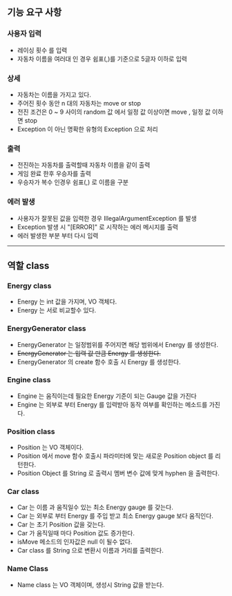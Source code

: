 ## 기능 요구 사항
### 사용자 입력
- 레이싱 횟수 를 입력
- 자동차 이름을 여러대 인 경우 쉼표(,)를 기준으로 5글자 이하로 입력

### 상세
- 자동차는 이름을 가지고 있다.
- 주어진 횟수 동안 n 대의 자동차는 move or stop
- 전진 조건은 0 ~ 9 사이의 random 값 에서 일정 값 이상이면 move , 일정 값 이하면 stop
- Exception 이 아닌 명확한 유형의 Exception 으로 처리

### 출력
- 전진하는 자동차를 출력할때 자동차 이름을 같이 출력
- 게임 완료 한후 우승자를 출력
- 우승자가 복수 인경우 쉼표(,) 로 이름을 구분

### 에러 발생
- 사용자가 잘못된 값을 입력한 경우 IllegalArgumentException 를 발생
- Exception 발생 시 "[ERROR]" 로 시작하는 에러 메시지를 출력
- 에러 발생한 부분 부터 다시 입력

----------------------
## 역할 class

### Energy class
- Energy 는 int 값을 가지며, VO 객체다.
- Energy 는 서로 비교할수 있다.

### EnergyGenerator class
- EnergyGenerator 는 일정범위를 주어지면 해당 범위에서 Energy 를 생성한다.
- ~~EnergyGenerator 는 입력 값 만큼 Energy 를 생성한다.~~
- EnergyGenerator 의 create 함수 호출 시 Energy 를 생성한다.

### Engine class
- Engine 는 움직이는데 필요한 Energy 기준이 되는 Gauge 값을 가진다
- Engine 는 외부로 부터 Energy 를 입력받아 동작 여부를 확인하는 메소드를 가진다.

### Position class
- Position 는 VO 객체이다.
- Position 에서 move 함수 호출시 파라미터에 맞는 새로운 Position object 를 리턴한다.
- Position Object 를 String 로 출력시 멤버 변수 값에 맞게 hyphen 을 출력한다.

### Car class
- Car 는 이름 과 움직일수 있는 최소 Energy gauge 를 갖는다.
- Car 는 외부로 부터 Energy 를 주입 받고 최소 Energy gauge 보다 움직인다.
- Car 는 초기 Position 값을 갖는다.
- Car 가 움직일때 마다 Position 값도 증가한다.
- isMove 메소드의 인자값은 null 이 될수 없다.
- Car class 를 String 으로 변환시 이름과 거리를 출력한다.

### Name Class
- Name class 는 VO 객체이며, 생성시 String 값을 받는다.